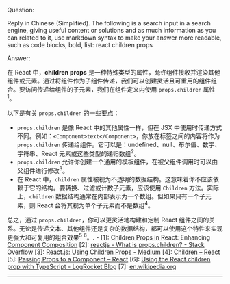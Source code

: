 Question:

Reply in Chinese (Simplified).
The following is a search input in a search engine, giving useful content or solutions and as much information as you can related to it, use markdown syntax to make your answer more readable, such as code blocks, bold, list:
react children props

Answer:

在 React 中，**children props** 是一种特殊类型的属性，允许组件接收并渲染其他组件或元素。通过将组件作为子组件传递，我们可以创建灵活且可重用的组件组合。要访问传递给组件的子元素，我们在组件定义内使用 `props.children` 属性<sup>1</sup>。

以下是有关 `props.children` 的一些要点：

- `props.children` 是像 React 中的其他属性一样，但在 JSX 中使用时传递方式不同。例如：`<Component>text</Component>`，你放在标签之间的内容将作为 `props.children` 传递给组件。它可以是：undefined、null、布尔值、数字、字符串、React 元素或这些类型的递归数组<sup>2</sup>。
- `props.children` 允许你创建一个通用的模板组件，在被父组件调用时可以由父组件进行修改<sup>3</sup>。
- 在 React 中，`children` 属性被视为不透明的数据结构。这意味着你不应该依赖于它的结构。要转换、过滤或计数子元素，应该使用 `Children` 方法。实际上，`children` 数据结构通常在内部表示为一个数组。但如果只有一个子元素，则 React 会将其视为单个子元素而不是数组<sup>4</sup>。

总之，通过 `props.children`，你可以更灵活地构建和定制 React 组件之间的关系。无论是传递文本、其他组件还是复杂的数据结构，都可以使用这个特性来实现更强大和可复用的组合效果<sup>5</sup> <sup>6</sup>。.
\-
\[1]: [Children Props in React: Enhancing Component Composition](https://medium.com/@nnpk0410/children-props-in-react-enhancing-component-composition-2e7465a1b5e3)
\[2]: [reactjs - What is props.children? - Stack Overflow](https://stackoverflow.com/questions/50028445/what-is-props-children)
\[3]: [React.js: Using Children Props - Medium](https://medium.com/@martin.crabtree/react-js-using-children-props-c83d5b259756)
\[4]: [Children – React](https://react.dev/reference/react/Children)
\[5]: [Passing Props to a Component – React](https://react.dev/learn/passing-props-to-a-component)
\[6]: [Using the React children prop with TypeScript - LogRocket Blog](https://blog.logrocket.com/react-children-prop-typescript/)
\[7]: [en.wikipedia.org](https://en.wikipedia.org/wiki/React_(software))

<hr/>

